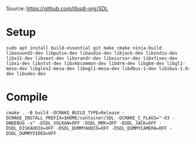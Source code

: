 Source: https://github.com/libsdl-org/SDL

# Setup
`sudo apt install build-essential git make cmake ninja-build libasound2-dev libpulse-dev libaudio-dev libjack-dev libsndio-dev libx11-dev libxext-dev libxrandr-dev libxcursor-dev libxfixes-dev libxi-dev libxtst-dev libxkbcommon-dev libdrm-dev libgbm-dev libgl1-mesa-dev libgles2-mesa-dev libegl1-mesa-dev libdbus-1-dev libibus-1.0-dev libudev-dev`

# Compile
`cmake . -B build -DCMAKE_BUILD_TYPE=Release -DCMAKE_INSTALL_PREFIX=$HOME/container/SDL -DCMAKE_C_FLAGS="-O3 -DNDEBUG -s" -DSDL_VULKAN=OFF -DSDL_MMX=OFF -DSDL_JACK=OFF -DSDL_DISKAUDIO=OFF -DSDL_DUMMYAUDIO=OFF -DSDL_DUMMYCAMERA=OFF -DSDL_DUMMYVIDEO=OFF`